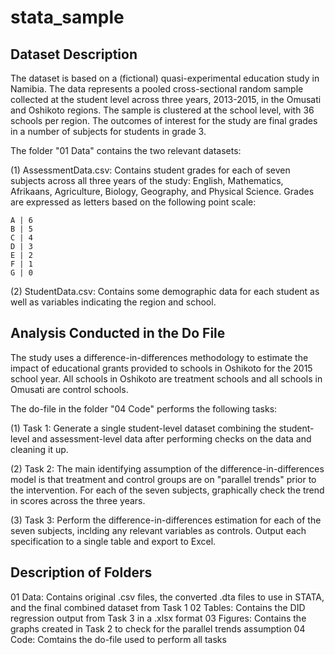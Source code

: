 # stata_sample

## Dataset Description

The dataset is based on a (fictional) quasi-experimental education study in Namibia. The data represents a pooled cross-sectional random sample 
collected at the student level across three years, 2013-2015, in the Omusati and Oshikoto regions. The sample is clustered at the school 
level, with 36 schools per region. The outcomes of interest for the study are final grades in a number of subjects for students in grade 3.
		
The folder "01 Data" contains the two relevant datasets:
		
(1) AssessmentData.csv: Contains student grades for each of seven subjects across all three years of the study: English, Mathematics, Afrikaans, Agriculture, Biology, Geography, and Physical Science. Grades are expressed as letters based on the following point scale:
				
	A | 6
	B | 5
	C | 4
	D | 3
	E | 2
	F | 1
	G | 0
         
(2) StudentData.csv: Contains some demographic data for each student as well as variables indicating the region and school.


## Analysis Conducted in the Do File

The study uses a difference-in-differences methodology to estimate the impact of educational grants provided to schools in Oshikoto for the 2015 school year. All schools in Oshikoto are treatment schools and all schools in Omusati are control schools.				
				
The do-file in the folder "04 Code" performs the following tasks:
			
(1) Task 1: Generate a single student-level dataset combining the student-level and assessment-level data after performing checks on the data and cleaning it up.
				
(2) Task 2: The main identifying assumption of the difference-in-differences model is that treatment and control groups are on "parallel trends" prior to the intervention. For each of the seven subjects, graphically check the trend in scores across the three years.
				
(3) Task 3: Perform the difference-in-differences estimation for each of the seven subjects, inclding any relevant variables as controls. Output each specification to a single table and export to Excel.


## Description of Folders

01 Data: Contains original .csv files, the converted .dta files to use in STATA, and the final combined dataset from Task 1
02 Tables: Contains the DID regression output from Task 3 in a .xlsx format
03 Figures: Contains the graphs created in Task 2 to check for the parallel trends assumption
04 Code: Comtains the do-file used to perform all tasks
